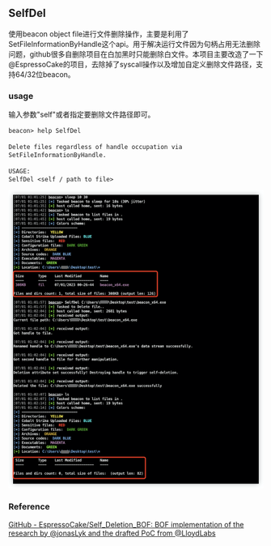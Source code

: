 ## SelfDel

使用beacon object file进行文件删除操作，主要是利用了SetFileInformationByHandle这个api。用于解决运行文件因为句柄占用无法删除问题，github很多自删除项目在白加黑时只能删除白文件。本项目主要改造了一下@EspressoCake的项目，去除掉了syscall操作以及增加自定义删除文件路径，支持64/32位beacon。

### usage

输入参数"self"或者指定要删除文件路径即可。

```
beacon> help SelfDel

Delete files regardless of handle occupation via SetFileInformationByHandle.

USAGE:
SelfDel <self / path to file>
```

![](assets/2023-07-01-01-23-00-image.png)

### Reference

[GitHub - EspressoCake/Self_Deletion_BOF: BOF implementation of the research by @jonasLyk and the drafted PoC from @LloydLabs](https://github.com/EspressoCake/Self_Deletion_BOF)
